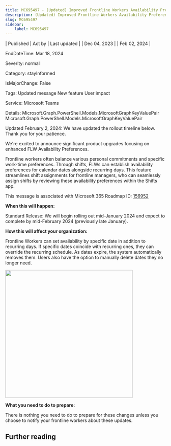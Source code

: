 ```yaml
---
title: MC695497 - (Updated) Improved Frontline Workers Availability Preferences
description: (Updated) Improved Frontline Workers Availability Preferences
slug: MC695497
sidebar:
    label: MC695497
---
```


| Published | Act by | Last updated |
| Dec 04, 2023 |  | Feb 02, 2024 |

EndDateTime: Mar 18, 2024

Severity: normal

Category: stayInformed

IsMajorChange: False

Tags: Updated message New feature User impact

Service: Microsoft Teams

Details: Microsoft.Graph.PowerShell.Models.MicrosoftGraphKeyValuePair Microsoft.Graph.PowerShell.Models.MicrosoftGraphKeyValuePair

<p style="">Updated February 2, 2024: We have updated the rollout timeline below. Thank you for your patience.</p><p style="">We're excited to announce significant product upgrades focusing on enhanced FLW Availability Preferences.<br></p><p>Frontline workers often balance various personal commitments and specific work-time preferences. Through shifts, FLWs can establish availability preferences for calendar dates alongside recurring days. This feature streamlines shift assignments for frontline managers, who can seamlessly assign shifts by reviewing these availability preferences within the Shifts app.</p><p>This message is associated with Microsoft 365 Roadmap ID:&nbsp;<a href="https://www.microsoft.com/microsoft-365/roadmap?filters=&amp;searchterms=156952" target="_blank">156952</a></p><p><b>When this will happen:</b></p>

<p>Standard Release: We will begin rolling out mid-January 2024 and expect to complete by mid-February 2024 (previously late January).</p>

<p><b>How this will affect your organization:</b></p>

<p>Frontline Workers can set availability by specific date in addition to recurring days. If specific dates coincide with recurring ones, they can override the recurring schedule. As dates expire, the system automatically removes them. Users also have the option to manually delete dates they no longer need.&nbsp;&nbsp;</p><p><img src="https://img-prod-cms-rt-microsoft-com.akamaized.net/cms/api/am/imageFileData/RW1eWaZ?ver=22f2" style="width: 400px;"><br></p>
<p><b>What you need to do to prepare:</b></p>
<p>There is nothing you need to do to prepare for these changes unless you choose to notify your frontline workers about these updates.&nbsp;</p>

## Further reading
